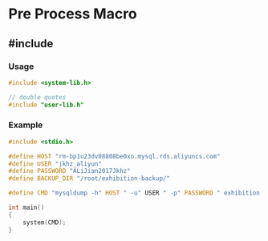 # Pre Process Macro



## #include 

### Usage

```c
#include <system-lib.h>

// double quotes
#include "user-lib.h"
```

### Example

```c
#include <stdio.h>

#define HOST "rm-bp1u23dv08808be0xo.mysql.rds.aliyuncs.com"
#define USER "jkhz_aliyun"
#define PASSWORD "ALiJian2017Jkhz"
#define BACKUP_DIR "/root/exhibition-backup/"

#define CMD "mysqldump -h" HOST " -u" USER " -p" PASSWORD " exhibition > " BACKUP_DIR "exhibition-`date +%Y-%m-%d`.sql"

int main()
{
    system(CMD);
}
```
